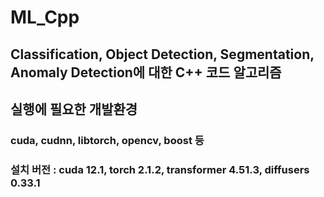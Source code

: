 # ML_Cpp

## Classification, Object Detection, Segmentation, Anomaly Detection에 대한 C++ 코드 알고리즘

## 실행에 필요한 개발환경
### cuda, cudnn, libtorch, opencv, boost 등
### 설치 버전 : cuda 12.1, torch 2.1.2, transformer 4.51.3, diffusers 0.33.1
